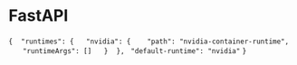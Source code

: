# FastAPI


` { `
&ensp; ` "runtimes": { `
&ensp;&ensp; ` "nvidia": { `
&ensp;&ensp;&ensp; ` "path": "nvidia-container-runtime", `
&ensp;&ensp;&ensp; ` "runtimeArgs": [] `
&ensp;&ensp; ` } `
&ensp; ` }, `
&ensp;` "default-runtime": "nvidia" `
` } `


